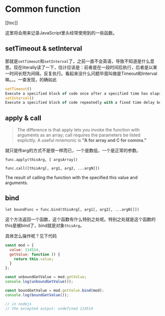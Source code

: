 # Common function

[[toc]]

这里将会用来记录JavaScript里头经常使用到的一些函数。

## setTimeout & setInterval

那就是`setTimeout`和`setInterval`了，之前一直不会英语，导致不知道是什么意思。现在literally读了一下，估计应该是：前者是在一段时间后执行，后者是以某一时间长短为间隔，反复执行。看起来没什么问题毕竟叫做是Timeout和Interval嘛。。。一查发现，的确如此

```javascript
setTimeout()
Execute a specified block of code once after a specified time has elapsed.
setInterval()
Execute a specified block of code repeatedly with a fixed time delay between each call.
```

## apply & call

> The difference is that apply lets you invoke the function with arguments as an array; call requires the parameters be listed explicitly. A useful mnemonic is **"A for array and C for comma."**

就只是传arg的方式不是很一样而已，一个是数组，一个是正常的参数。

`func.apply(thisArg, [ argsArray])`

`func.call([thisArg[, arg1, arg2, ...argN]])`

The result of calling the function with the specified this value and arguments.

## bind

`let boundFunc = func.bind(thisArg[, arg1[, arg2[, ...argN]]])`

这个方法返回一个函数，这个函数有什么特别之处呢。特别之处就是这个函数的this是被bind了，bind就是对象`thisArg`。

具体怎么操作呢？见下代码

```javascript
const mod = {
  value: 114514,
  getValue: function () {
    return this.value;
  }
};

const unboundGetValue = mod.getValue;
console.log(unboundGetValue());

const boundGetValue = mod.getValue.bind(mod);
console.log(boundGetValue());

// in nodejs
// the excepted output: undefined 114514
```
